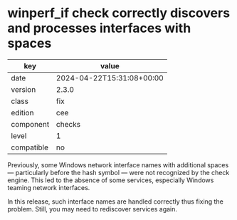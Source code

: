 [//]: # (werk v2)
# winperf_if check correctly discovers and processes interfaces with spaces

key        | value
---------- | ---
date       | 2024-04-22T15:31:08+00:00
version    | 2.3.0
class      | fix
edition    | cee
component  | checks
level      | 1
compatible | no

Previously, some Windows network interface names with additional spaces — 
particularly before the hash symbol — were not recognized by the check engine.
This led to the absence of some services, especially Windows teaming network 
interfaces.

In this release, such interface names are handled correctly thus fixing the 
problem. Still, you may need to rediscover services again.
